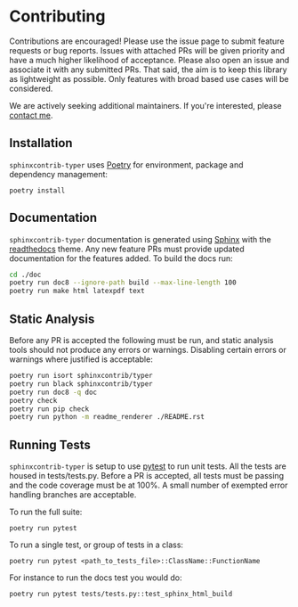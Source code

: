 
# Contributing

Contributions are encouraged! Please use the issue page to submit feature
requests or bug reports. Issues with attached PRs will be given priority and
have a much higher likelihood of acceptance. Please also open an issue and
associate it with any submitted PRs. That said, the aim is to keep this library
as lightweight as possible. Only features with broad based use cases will be
considered.

We are actively seeking additional maintainers. If you're interested, please
[contact me](https://github.com/bckohan).


## Installation

`sphinxcontrib-typer` uses [Poetry](https://python-poetry.org/) for environment, package and dependency
management:

```shell
poetry install
```

## Documentation

`sphinxcontrib-typer`  documentation is generated using [Sphinx](https://www.sphinx-doc.org/en/master/) with the [readthedocs](https://readthedocs.org/) theme. Any new feature PRs must provide updated documentation for
the features added. To build the docs run:

```bash
cd ./doc
poetry run doc8 --ignore-path build --max-line-length 100
poetry run make html latexpdf text
```

## Static Analysis

Before any PR is accepted the following must be run, and static analysis
tools should not produce any errors or warnings. Disabling certain errors
or warnings where justified is acceptable:

```bash
poetry run isort sphinxcontrib/typer
poetry run black sphinxcontrib/typer
poetry run doc8 -q doc
poetry check
poetry run pip check
poetry run python -m readme_renderer ./README.rst
```


## Running Tests

`sphinxcontrib-typer` is setup to use [pytest](https://docs.pytest.org/en/stable/)
to run unit tests. All the tests are housed in tests/tests.py. Before a PR is accepted,
all tests must be passing and the code coverage must be at 100%. A small number of
exempted error handling branches are acceptable.

To run the full suite:

```shell
poetry run pytest
```

To run a single test, or group of tests in a class:


```shell
poetry run pytest <path_to_tests_file>::ClassName::FunctionName
```

For instance to run the docs test you would do:

```shell
poetry run pytest tests/tests.py::test_sphinx_html_build
```

